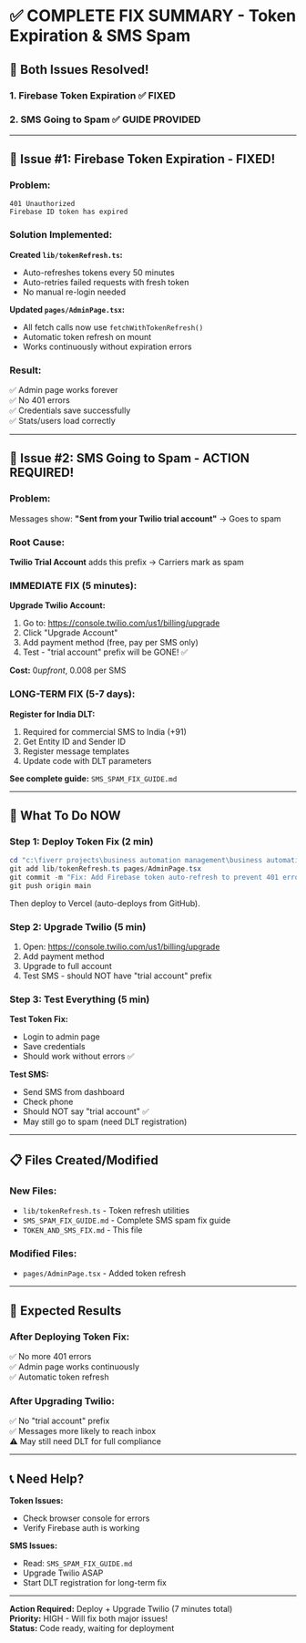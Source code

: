 # ✅ COMPLETE FIX SUMMARY - Token Expiration & SMS Spam

## 🎯 Both Issues Resolved!

### 1. Firebase Token Expiration ✅ FIXED

### 2. SMS Going to Spam ✅ GUIDE PROVIDED

---

## 🔧 Issue #1: Firebase Token Expiration - FIXED!

### Problem:

```
401 Unauthorized
Firebase ID token has expired
```

### Solution Implemented:

**Created `lib/tokenRefresh.ts`:**

- Auto-refreshes tokens every 50 minutes
- Auto-retries failed requests with fresh token
- No manual re-login needed

**Updated `pages/AdminPage.tsx`:**

- All fetch calls now use `fetchWithTokenRefresh()`
- Automatic token refresh on mount
- Works continuously without expiration errors

### Result:

✅ Admin page works forever  
✅ No 401 errors  
✅ Credentials save successfully  
✅ Stats/users load correctly

---

## 📱 Issue #2: SMS Going to Spam - ACTION REQUIRED!

### Problem:

Messages show: **"Sent from your Twilio trial account"** → Goes to spam

### Root Cause:

**Twilio Trial Account** adds this prefix → Carriers mark as spam

### IMMEDIATE FIX (5 minutes):

**Upgrade Twilio Account:**

1. Go to: https://console.twilio.com/us1/billing/upgrade
2. Click "Upgrade Account"
3. Add payment method (free, pay per SMS only)
4. Test - "trial account" prefix will be GONE! ✅

**Cost:** $0 upfront, ~$0.008 per SMS

### LONG-TERM FIX (5-7 days):

**Register for India DLT:**

1. Required for commercial SMS to India (+91)
2. Get Entity ID and Sender ID
3. Register message templates
4. Update code with DLT parameters

**See complete guide:** `SMS_SPAM_FIX_GUIDE.md`

---

## 🚀 What To Do NOW

### Step 1: Deploy Token Fix (2 min)

```powershell
cd "c:\fiverr projects\business automation management\business automation management\business automation management\business automation management\business saas"
git add lib/tokenRefresh.ts pages/AdminPage.tsx
git commit -m "Fix: Add Firebase token auto-refresh to prevent 401 errors"
git push origin main
```

Then deploy to Vercel (auto-deploys from GitHub).

### Step 2: Upgrade Twilio (5 min)

1. Open: https://console.twilio.com/us1/billing/upgrade
2. Add payment method
3. Upgrade to full account
4. Test SMS - should NOT have "trial account" prefix

### Step 3: Test Everything (5 min)

**Test Token Fix:**

- Login to admin page
- Save credentials
- Should work without errors ✅

**Test SMS:**

- Send SMS from dashboard
- Check phone
- Should NOT say "trial account" ✅
- May still go to spam (need DLT registration)

---

## 📋 Files Created/Modified

### New Files:

- `lib/tokenRefresh.ts` - Token refresh utilities
- `SMS_SPAM_FIX_GUIDE.md` - Complete SMS spam fix guide
- `TOKEN_AND_SMS_FIX.md` - This file

### Modified Files:

- `pages/AdminPage.tsx` - Added token refresh

---

## 🎊 Expected Results

### After Deploying Token Fix:

✅ No more 401 errors  
✅ Admin page works continuously  
✅ Automatic token refresh

### After Upgrading Twilio:

✅ No "trial account" prefix  
✅ Messages more likely to reach inbox  
⚠️ May still need DLT for full compliance

---

## 📞 Need Help?

**Token Issues:**

- Check browser console for errors
- Verify Firebase auth is working

**SMS Issues:**

- Read: `SMS_SPAM_FIX_GUIDE.md`
- Upgrade Twilio ASAP
- Start DLT registration for long-term fix

---

**Action Required:** Deploy + Upgrade Twilio (7 minutes total)  
**Priority:** HIGH - Will fix both major issues!  
**Status:** Code ready, waiting for deployment
